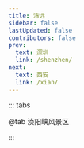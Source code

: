 ```yaml
---
title: 清远
sidebar: false
lastUpdated: false
contributors: false
prev:
  text: 深圳
  link: /shenzhen/
next:
  text: 西安
  link: /xian/
---
```


::: tabs

@tab 浈阳峡风景区

<ImageMasonry :images="zhenYangXiaImages" />

:::

<script setup>
import { ref } from 'vue';
import ImageMasonry from '/.vuepress/components/ImageMasonry.vue';

// 获取图片名称
const getImgName = (imgNamePrefix, idx) => {
  return `${imgNamePrefix}-${idx < 9 ? 0 : ''}${idx + 1}`;
}

// 浈阳峡
const getZhenYangXiaImages = () => {
  const prefix = 'https://memories.obs.cn-south-1.myhuaweicloud.com/qingyuan/zhenyangxia/';
  const arr = [];

  Array.from({ length: 2 }).forEach((ele, idx) => {
    const imgName = getImgName('zhenyangxia', idx);
    arr.push({
      imageSrc: `${prefix}${imgName}.jpg`,
      imageAlt: imgName
    })
  });

  return arr;
}

const zhenYangXiaImages = ref(getZhenYangXiaImages());

</script>

<style scoped>
</style>